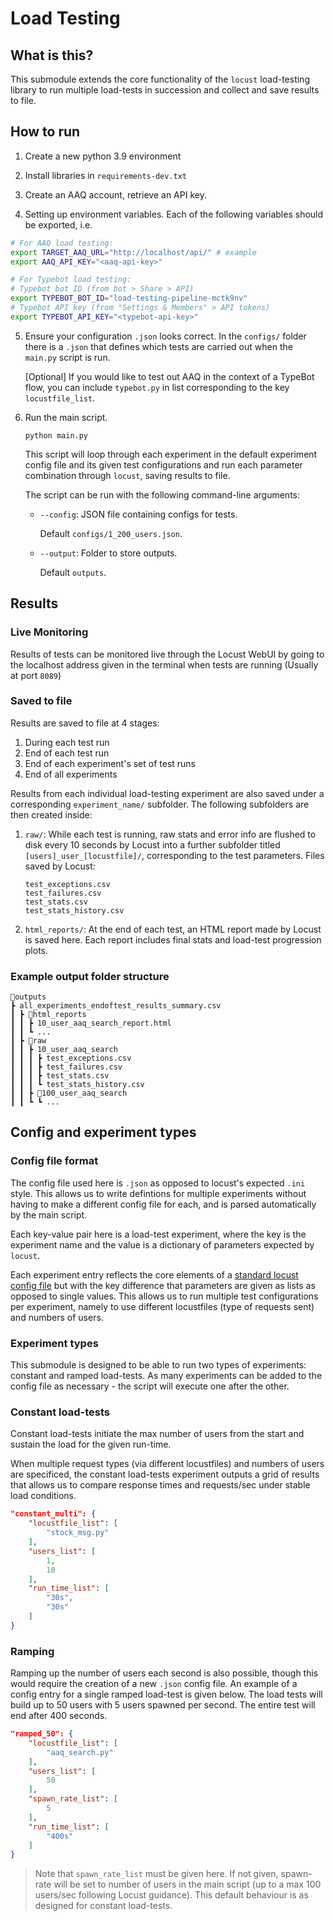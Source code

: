 # Load Testing

## What is this?

This submodule extends the core functionality of the `locust` load-testing library to run multiple load-tests in succession and collect and save results to file.

## How to run

1. Create a new python 3.9 environment

2. Install libraries in `requirements-dev.txt`

3. Create an AAQ account, retrieve an API key.

4. Setting up environment variables. Each of the following variables should be exported, i.e.

```bash
# For AAQ load testing:
export TARGET_AAQ_URL="http://localhost/api/" # example
export AAQ_API_KEY="<aaq-api-key>"

# For Typebot load testing:
# Typebot bot ID (from bot > Share > API)
export TYPEBOT_BOT_ID="load-testing-pipeline-mctk9nv"
# Typebot API key (from "Settings & Members" > API tokens)
export TYPEBOT_API_KEY="<typebot-api-key>"
```

5. Ensure your configuration `.json` looks correct. In the `configs/` folder there is a `.json` that defines which tests are carried out when the `main.py` script is run.

   [Optional] If you would like to test out AAQ in the context of a TypeBot flow, you can include `typebot.py` in list corresponding to the key `locustfile_list`.

6. Run the main script.

   ```console
   python main.py
   ```

   This script will loop through each experiment in the default experiment config file and its given test configurations and run each parameter combination through `locust`, saving results to file.

   The script can be run with the following command-line arguments:

   - `--config`: JSON file containing configs for tests.

     Default `configs/1_200_users.json`.

   - `--output`: Folder to store outputs.

     Default `outputs`.

## Results

### Live Monitoring

Results of tests can be monitored live through the Locust WebUI by going to the localhost address given in the terminal when tests are running (Usually at port `8089`)

### Saved to file

Results are saved to file at 4 stages:

1. During each test run
2. End of each test run
3. End of each experiment's set of test runs
4. End of all experiments

Results from each individual load-testing experiment are also saved under a corresponding `experiment_name/` subfolder. The following subfolders are then created inside:

1. `raw/`: While each test is running, raw stats and error info are flushed to disk every 10 seconds by Locust into a further subfolder titled `[users]_user_[locustfile]/`, corresponding to the test parameters. Files saved by Locust:

   ```console
   test_exceptions.csv
   test_failures.csv
   test_stats.csv
   test_stats_history.csv
   ```

2. `html_reports/`: At the end of each test, an HTML report made by Locust is saved here. Each report includes final stats and load-test progression plots.

### Example output folder structure

```console
📂outputs
┣ all_experiments_endoftest_results_summary.csv
┃ ┣ 📂html_reports
┃ ┃ ┣ 10_user_aaq_search_report.html
┃ ┃ ┗ ...
┃ ┣ 📂raw
┃ ┃ ┣ 10_user_aaq_search
┃ ┃ ┃ ┣ test_exceptions.csv
┃ ┃ ┃ ┣ test_failures.csv
┃ ┃ ┃ ┣ test_stats.csv
┃ ┃ ┃ ┗ test_stats_history.csv
┃ ┃ ┣ 📂100_user_aaq_search
┃ ┃ ┗ ┗ ...
```

## Config and experiment types

### Config file format

The config file used here is `.json` as opposed to locust's expected `.ini` style. This allows us to write defintions for multiple experiments without having to make a different config file for each, and is parsed automatically by the main script.

Each key-value pair here is a load-test experiment, where the key is the experiment name and the value is a dictionary of parameters expected by `locust`.

Each experiment entry reflects the core elements of a [standard locust config file](https://docs.locust.io/en/stable/configuration.html) but with the key difference that parameters are given as lists as opposed to single values. This allows us to run multiple test configurations per experiment, namely to use different locustfiles (type of requests sent) and numbers of users.

### Experiment types

This submodule is designed to be able to run two types of experiments: constant and ramped load-tests. As many experiments can be added to the config file as necessary - the script will execute one after the other.

### Constant load-tests

Constant load-tests initiate the max number of users from the start and sustain the load for the given run-time.

When multiple request types (via different locustfiles) and numbers of users are specificed, the constant load-tests experiment outputs a grid of results that allows us to compare response times and requests/sec under stable load conditions.

```json
"constant_multi": {
    "locustfile_list": [
        "stock_msg.py"
    ],
    "users_list": [
        1,
        10
    ],
    "run_time_list": [
        "30s",
        "30s"
    ]
}
```

### Ramping

Ramping up the number of users each second is also possible, though this would require the creation of a new `.json` config file. An example of a config entry for a single ramped load-test is given below. The load tests will build up to 50 users with 5 users spawned per second. The entire test will end after 400 seconds.

```json
"ramped_50": {
    "locustfile_list": [
        "aaq_search.py"
    ],
    "users_list": [
        50
    ],
    "spawn_rate_list": [
        5
    ],
    "run_time_list": [
        "400s"
    ]
}
```

> Note that `spawn_rate_list` must be given here. If not given, spawn-rate will be set to number of users in the main script (up to a max 100 users/sec following Locust guidance). This default behaviour is as designed for constant load-tests.
